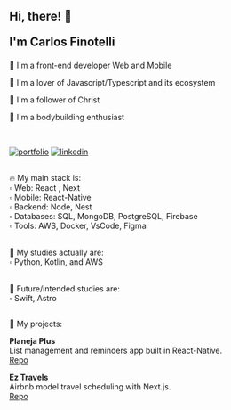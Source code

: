 

<h2>Hi, there! 👋 <p>I'm Carlos <strong>Finotelli</strong></p></h1>


🚀 I'm a front-end developer Web and Mobile

💜 I'm a lover of Javascript/Typescript and its ecosystem

🙏 I'm a follower of Christ

💪 I'm a bodybuilding enthusiast

</br>

[![portfolio](https://img.shields.io/badge/portfolio-000?style=for-the-badge&logo=ko-fi&logoColor=white)](https://cfinotelli.vercel.app/)
[![linkedin](https://img.shields.io/badge/linkedin-0A66C2?style=for-the-badge&logo=linkedin&logoColor=white)](https://www.linkedin.com/in/finotelli-carlos/)

## 

🔥 My main stack is:
</br> ▫ Web: React , Next
</br> ▫ Mobile: React-Native
</br> ▫ Backend: Node, Nest
</br> ▫ Databases: SQL, MongoDB, PostgreSQL, Firebase
</br> ▫ Tools: AWS, Docker, VsCode, Figma
</br></br>

📖 My studies actually are:
</br> ▫ Python, Kotlin, and AWS
</br></br>

👀 Future/intended studies are:</strong>
</br> ▫ Swift, Astro

## 

🚀 My projects:

<strong>Planeja Plus</strong></br>
List management and reminders app built in React-Native.</br>
[Repo](https://github.com/cfinotelli/planeja-plus)

<strong>Ez Travels</strong></br>
Airbnb model travel scheduling with Next.js.</br>
[Repo](https://github.com/cfinotelli/ez-travels-web)

